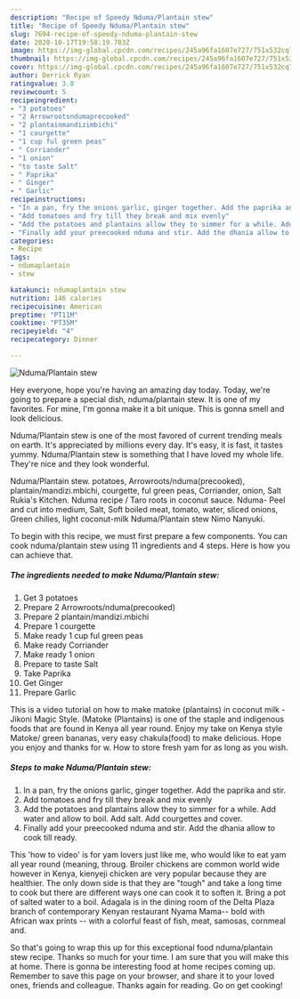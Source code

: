 ```yaml
---
description: "Recipe of Speedy Nduma/Plantain stew"
title: "Recipe of Speedy Nduma/Plantain stew"
slug: 7694-recipe-of-speedy-nduma-plantain-stew
date: 2020-10-17T19:58:19.703Z
image: https://img-global.cpcdn.com/recipes/245a96fa1607e727/751x532cq70/ndumaplantain-stew-recipe-main-photo.jpg
thumbnail: https://img-global.cpcdn.com/recipes/245a96fa1607e727/751x532cq70/ndumaplantain-stew-recipe-main-photo.jpg
cover: https://img-global.cpcdn.com/recipes/245a96fa1607e727/751x532cq70/ndumaplantain-stew-recipe-main-photo.jpg
author: Derrick Ryan
ratingvalue: 3.8
reviewcount: 5
recipeingredient:
- "3 potatoes"
- "2 Arrowrootsndumaprecooked"
- "2 plantainmandizimbichi"
- "1 courgette"
- "1 cup ful green peas"
- " Corriander"
- "1 onion"
- "to taste Salt"
- " Paprika"
- " Ginger"
- " Garlic"
recipeinstructions:
- "In a pan, fry the onions garlic, ginger together. Add the paprika and stir."
- "Add tomatoes and fry till they break and mix evenly"
- "Add the potatoes and plantains allow they to simmer for a while. Add water and allow to boil. Add salt. Add courgettes and cover."
- "Finally add your preecooked nduma and stir. Add the dhania allow to cook till ready."
categories:
- Recipe
tags:
- ndumaplantain
- stew

katakunci: ndumaplantain stew 
nutrition: 146 calories
recipecuisine: American
preptime: "PT11M"
cooktime: "PT35M"
recipeyield: "4"
recipecategory: Dinner

---
```



![Nduma/Plantain stew](https://img-global.cpcdn.com/recipes/245a96fa1607e727/751x532cq70/ndumaplantain-stew-recipe-main-photo.jpg)

Hey everyone, hope you're having an amazing day today. Today, we're going to prepare a special dish, nduma/plantain stew. It is one of my favorites. For mine, I'm gonna make it a bit unique. This is gonna smell and look delicious.

Nduma/Plantain stew is one of the most favored of current trending meals on earth. It's appreciated by millions every day. It's easy, it is fast, it tastes yummy. Nduma/Plantain stew is something that I have loved my whole life. They're nice and they look wonderful.

Nduma/Plantain stew. potatoes, Arrowroots/nduma(precooked), plantain/mandizi.mbichi, courgette, ful green peas, Corriander, onion, Salt Rukia&#39;s Kitchen. Nduma recipe / Taro roots in coconut sauce. Nduma- Peel and cut into medium, Salt, Soft boiled meat, tomato, water, sliced onions, Green chilies, light coconut-milk Nduma/Plantain stew Nimo Nanyuki.


To begin with this recipe, we must first prepare a few components. You can cook nduma/plantain stew using 11 ingredients and 4 steps. Here is how you can achieve that.

<!--inarticleads1-->

##### The ingredients needed to make Nduma/Plantain stew:

1. Get 3 potatoes
1. Prepare 2 Arrowroots/nduma(precooked)
1. Prepare 2 plantain/mandizi.mbichi
1. Prepare 1 courgette
1. Make ready 1 cup ful green peas
1. Make ready  Corriander
1. Make ready 1 onion
1. Prepare to taste Salt
1. Take  Paprika
1. Get  Ginger
1. Prepare  Garlic


This is a video tutorial on how to make matoke (plantains) in coconut milk - Jikoni Magic Style. (Matoke (Plantains) is one of the staple and indigenous foods that are found in Kenya all year round. Enjoy my take on Kenya style Matoke/ green bananas, very easy chakula(food) to make delicious. Hope you enjoy and thanks for w. How to store fresh yam for as long as you wish. 

<!--inarticleads2-->

##### Steps to make Nduma/Plantain stew:

1. In a pan, fry the onions garlic, ginger together. Add the paprika and stir.
1. Add tomatoes and fry till they break and mix evenly
1. Add the potatoes and plantains allow they to simmer for a while. Add water and allow to boil. Add salt. Add courgettes and cover.
1. Finally add your preecooked nduma and stir. Add the dhania allow to cook till ready.


This &#39;how to video&#39; is for yam lovers just like me, who would like to eat yam all year round (meaning, throug. Broiler chickens are common world wide however in Kenya, kienyeji chicken are very popular because they are healthier. The only down side is that they are &#34;tough&#34; and take a long time to cook but there are different ways one can cook it to soften it. Bring a pot of salted water to a boil. Adagala is in the dining room of the Delta Plaza branch of contemporary Kenyan restaurant Nyama Mama-- bold with African wax prints -- with a colorful feast of fish, meat, samosas, cornmeal and. 

So that's going to wrap this up for this exceptional food nduma/plantain stew recipe. Thanks so much for your time. I am sure that you will make this at home. There is gonna be interesting food at home recipes coming up. Remember to save this page on your browser, and share it to your loved ones, friends and colleague. Thanks again for reading. Go on get cooking!
